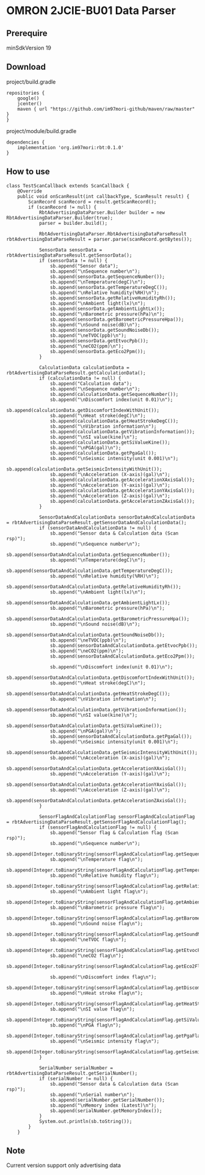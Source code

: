# OMRON 2JCIE-BU01 Data Parser

## Prerequire
minSdkVersion 19

## Download
project/build.gradle

    repositories {
        google()
        jcenter()
        maven { url "https://github.com/im97mori-github/maven/raw/master" }
    }

project/module/build.gradle

    dependencies {
        implementation 'org.im97mori:rbt:0.1.0'
    }

## How to use
    class TestScanCallback extends ScanCallback {
        @Override
        public void onScanResult(int callbackType, ScanResult result) {
            ScanRecord scanRecord = result.getScanRecord();
            if (scanRecord != null) {
                RbtAdvertisingDataParser.Builder builder = new RbtAdvertisingDataParser.Builder(true);
                parser = builder.build();

                RbtAdvertisingDataParser.RbtAdvertisingDataParseResult rbtAdvertisingDataParseResult = parser.parse(scanRecord.getBytes());

                SensorData sensorData = rbtAdvertisingDataParseResult.getSensorData();
                if (sensorData != null) {
                    sb.append("Sensor data");
                    sb.append("\nSequence number\n");
                    sb.append(sensorData.getSequenceNumber());
                    sb.append("\nTemperature(degC)\n");
                    sb.append(sensorData.getTemperatureDegC());
                    sb.append("\nRelative humidity(%RH)\n");
                    sb.append(sensorData.getRelativeHumidityRh());
                    sb.append("\nAmbient light(lx)\n");
                    sb.append(sensorData.getAmbientLightLx());
                    sb.append("\nBarometric pressure(hPa)\n");
                    sb.append(sensorData.getBarometricPressureHpa());
                    sb.append("\nSound noise(dB)\n");
                    sb.append(sensorData.getSoundNoiseDb());
                    sb.append("\neTVOC(ppb)\n");
                    sb.append(sensorData.getEtvocPpb());
                    sb.append("\neCO2(ppm)\n");
                    sb.append(sensorData.getEco2Ppm());
                }

                CalculationData calculationData = rbtAdvertisingDataParseResult.getCalculationData();
                if (calculationData != null) {
                    sb.append("Calculation data");
                    sb.append("\nSequence number\n");
                    sb.append(calculationData.getSequenceNumber());
                    sb.append("\nDiscomfort index(unit 0.01)\n");
                    sb.append(calculationData.getDiscomfortIndexWithUnit());
                    sb.append("\nHeat stroke(degC)\n");
                    sb.append(calculationData.getHeatStrokeDegC());
                    sb.append("\nVibration information\n");
                    sb.append(calculationData.getVibrationInformation());
                    sb.append("\nSI value(kine)\n");
                    sb.append(calculationData.getSiValueKine());
                    sb.append("\nPGA(gal)\n");
                    sb.append(calculationData.getPgaGal());
                    sb.append("\nSeismic intensity(unit 0.001)\n");
                    sb.append(calculationData.getSeismicIntensityWithUnit());
                    sb.append("\nAcceleration (X-axis)(gal)\n");
                    sb.append(calculationData.getAccelerationXAxisGal());
                    sb.append("\nAcceleration (Y-axis)(gal)\n");
                    sb.append(calculationData.getAccelerationYAxisGal());
                    sb.append("\nAcceleration (Z-axis)(gal)\n");
                    sb.append(calculationData.getAccelerationZAxisGal());
                }

                SensorDataAndCalculationData sensorDataAndCalculationData = rbtAdvertisingDataParseResult.getSensorDataAndCalculationData();
                if (sensorDataAndCalculationData != null) {
                    sb.append("Sensor data & Calculation data (Scan rsp)");
                    sb.append("\nSequence number\n");
                    sb.append(sensorDataAndCalculationData.getSequenceNumber());
                    sb.append("\nTemperature(degC)\n");
                    sb.append(sensorDataAndCalculationData.getTemperatureDegC());
                    sb.append("\nRelative humidity(%RH)\n");
                    sb.append(sensorDataAndCalculationData.getRelativeHumidityRh());
                    sb.append("\nAmbient light(lx)\n");
                    sb.append(sensorDataAndCalculationData.getAmbientLightLx());
                    sb.append("\nBarometric pressure(hPa)\n");
                    sb.append(sensorDataAndCalculationData.getBarometricPressureHpa());
                    sb.append("\nSound noise(dB)\n");
                    sb.append(sensorDataAndCalculationData.getSoundNoiseDb());
                    sb.append("\neTVOC(ppb)\n");
                    sb.append(sensorDataAndCalculationData.getEtvocPpb());
                    sb.append("\neCO2(ppm)\n");
                    sb.append(sensorDataAndCalculationData.getEco2Ppm());

                    sb.append("\nDiscomfort index(unit 0.01)\n");
                    sb.append(sensorDataAndCalculationData.getDiscomfortIndexWithUnit());
                    sb.append("\nHeat stroke(degC)\n");
                    sb.append(sensorDataAndCalculationData.getHeatStrokeDegC());
                    sb.append("\nVibration information\n");
                    sb.append(sensorDataAndCalculationData.getVibrationInformation());
                    sb.append("\nSI value(kine)\n");
                    sb.append(sensorDataAndCalculationData.getSiValueKine());
                    sb.append("\nPGA(gal)\n");
                    sb.append(sensorDataAndCalculationData.getPgaGal());
                    sb.append("\nSeismic intensity(unit 0.001)\n");
                    sb.append(sensorDataAndCalculationData.getSeismicIntensityWithUnit());
                    sb.append("\nAcceleration (X-axis)(gal)\n");
                    sb.append(sensorDataAndCalculationData.getAccelerationXAxisGal());
                    sb.append("\nAcceleration (Y-axis)(gal)\n");
                    sb.append(sensorDataAndCalculationData.getAccelerationYAxisGal());
                    sb.append("\nAcceleration (Z-axis)(gal)\n");
                    sb.append(sensorDataAndCalculationData.getAccelerationZAxisGal());
                }

                SensorFlagAndCalculationFlag sensorFlagAndCalculationFlag = rbtAdvertisingDataParseResult.getSensorFlagAndCalculationFlag();
                if (sensorFlagAndCalculationFlag != null) {
                    sb.append("Sensor flag & Calculation flag (Scan rsp)");
                    sb.append("\nSequence number\n");
                    sb.append(Integer.toBinaryString(sensorFlagAndCalculationFlag.getSequenceNumber()));
                    sb.append("\nTemperature flag\n");
                    sb.append(Integer.toBinaryString(sensorFlagAndCalculationFlag.getTemperatureFlag()));
                    sb.append("\nRelative humidity flag\n");
                    sb.append(Integer.toBinaryString(sensorFlagAndCalculationFlag.getRelativeHumidityFlag()));
                    sb.append("\nAmbient light flag\n");
                    sb.append(Integer.toBinaryString(sensorFlagAndCalculationFlag.getAmbientLightFlag()));
                    sb.append("\nBarometric pressure flag\n");
                    sb.append(Integer.toBinaryString(sensorFlagAndCalculationFlag.getBarometricPressureFlag()));
                    sb.append("\nSound noise flag\n");
                    sb.append(Integer.toBinaryString(sensorFlagAndCalculationFlag.getSoundNoiseFlag()));
                    sb.append("\neTVOC flag\n");
                    sb.append(Integer.toBinaryString(sensorFlagAndCalculationFlag.getEtvocFlag()));
                    sb.append("\neCO2 flag\n");
                    sb.append(Integer.toBinaryString(sensorFlagAndCalculationFlag.getEco2Flag()));

                    sb.append("\nDiscomfort index flag\n");
                    sb.append(Integer.toBinaryString(sensorFlagAndCalculationFlag.getDiscomfortIndexFlag()));
                    sb.append("\nHeat stroke flag\n");
                    sb.append(Integer.toBinaryString(sensorFlagAndCalculationFlag.getHeatStrokeFlag()));
                    sb.append("\nSI value flag\n");
                    sb.append(Integer.toBinaryString(sensorFlagAndCalculationFlag.getSiValueFlag()));
                    sb.append("\nPGA flag\n");
                    sb.append(Integer.toBinaryString(sensorFlagAndCalculationFlag.getPgaFlag()));
                    sb.append("\nSeismic intensity flag\n");
                    sb.append(Integer.toBinaryString(sensorFlagAndCalculationFlag.getSeismicIntensityFlag()));
                }

                SerialNumber serialNumber = rbtAdvertisingDataParseResult.getSerialNumber();
                if (serialNumber != null) {
                    sb.append("Sensor data & Calculation data (Scan rsp)");
                    sb.append("\nSerial number\n");
                    sb.append(serialNumber.getSerialNumber());
                    sb.append("\nMemory index (Latest)\n");
                    sb.append(serialNumber.getMemoryIndex());
                }
                System.out.println(sb.toString());
            }
        }

## Note
Current version support only advertising data